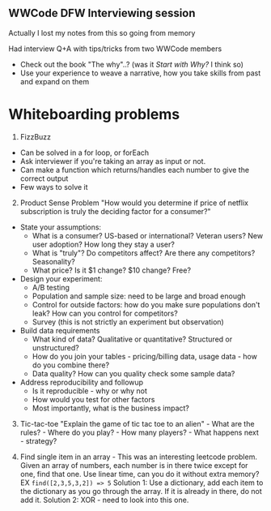 ## WWCode DFW Interviewing session
Actually I lost my notes from this so going from memory

Had interview Q+A with tips/tricks from two WWCode members
- Check out the book "The why"..? (was it *Start with Why?* I think so)
- Use your experience to weave a narrative, how you take skills from past and expand on them

# Whiteboarding problems
1. FizzBuzz
  - Can be solved in a for loop, or forEach
  - Ask interviewer if you're taking an array as input or not.
  - Can make a function which returns/handles each number to give the correct output
  - Few ways to solve it

2. Product Sense Problem "How would you determine if price of netflix subscription is truly the deciding factor for a consumer?"
  - State your assumptions:
    - What is a consumer? US-based or international? Veteran users? New user adoption? How long they stay a user?
    - What is "truly"? Do competitors affect? Are there any competitors? Seasonality?
    - What price? Is it $1 change? $10 change? Free?
  - Design your experiment:
    - A/B testing
    - Population and sample size: need to be large and broad enough
    - Control for outside factors: how do you make sure populations don't leak? How can you control for competitors?
    - Survey (this is not strictly an experiment but observation)
  - Build data requirements
    - What kind of data? Qualitative or quantitative? Structured or unstructured?
    - How do you join your tables - pricing/billing data, usage data - how do you combine there?
    - Data quality? How can you quality check some sample data?
  - Address reproducibility and followup
    - Is it reproducible - why or why not
    - How would you test for other factors
    - Most importantly, what is the business impact?

  3. Tic-tac-toe
  "Explain the game of tic tac toe to an alien"
    - What are the rules?
    - Where do you play?
    - How many players?
    - What happens next - strategy?

  4. Find single item in an array
    - This was an interesting leetcode problem. Given an array of numbers, each number is in there twice except for one, find that one. Use linear time, can you do it without extra memory?
    EX `find([2,3,5,3,2]) => 5`
    Solution 1: Use a dictionary, add each item to the dictionary as you go through the array. If it is already in there, do not add it.
    Solution 2: XOR - need to look into this one.

